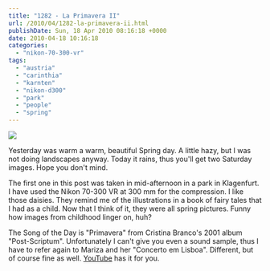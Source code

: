 ```yaml
---
title: "1282 - La Primavera II"
url: /2010/04/1282-la-primavera-ii.html
publishDate: Sun, 18 Apr 2010 08:16:18 +0000
date: 2010-04-18 10:16:18
categories: 
  - "nikon-70-300-vr"
tags: 
  - "austria"
  - "carinthia"
  - "karnten"
  - "nikon-d300"
  - "park"
  - "people"
  - "spring"
---
```

<a target="_blank" href="https://d25zfm9zpd7gm5.cloudfront.net/1200x1200/2010/20100417_162137_ps.jpg"><img src="https://d25zfm9zpd7gm5.cloudfront.net/0600x0600/2010/20100417_162137_ps.jpg" /></a>

Yesterday was warm a warm, beautiful Spring day. A little hazy, but I was not doing landscapes anyway. Today it rains, thus you'll get two Saturday images. Hope you don't mind.

 The first one in this post was taken in mid-afternoon in a park in Klagenfurt. I have used the Nikon 70-300 VR at 300 mm for the compression. I like those daisies. They remind me of the illustrations in a book of fairy tales that I had as a child. Now that I think of it, they were all spring pictures. Funny how images from childhood linger on, huh?

 The Song of the Day is "Primavera" from Cristina Branco's 2001 album "Post-Scriptum". Unfortunately I can't give you even a sound sample, thus I have to refer again to Mariza and her "Concerto em Lisboa". Different, but of course fine as well. <a target="_blank" href="http://www.youtube.com/watch?v=GGnsz5bGtJY">YouTube</a> has it for you.
